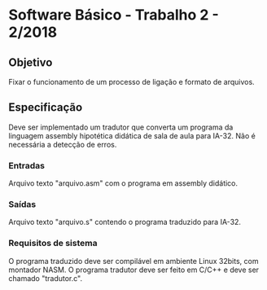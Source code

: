 # Software Básico - Trabalho 2 - 2/2018

## Objetivo

Fixar o funcionamento de um processo de ligação e formato de arquivos.

## Especificação

Deve ser implementado um tradutor que converta um programa da linguagem assembly hipotética didática de sala de aula para IA-32.
Não é necessária a detecção de erros.

### Entradas

Arquivo texto "arquivo.asm" com o programa em assembly didático.

### Saídas

Arquivo texto "arquivo.s" contendo o programa traduzido para IA-32.

### Requisitos de sistema

O programa traduzido deve ser compilável em ambiente Linux 32bits, com montador NASM.
O programa tradutor deve ser feito em C/C++ e deve ser chamado "tradutor.c".
